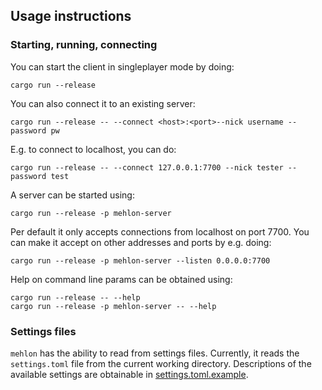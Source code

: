 ## Usage instructions

### Starting, running, connecting

You can start the client in singleplayer mode by doing:

```
cargo run --release
```

You can also connect it to an existing server:

```
cargo run --release -- --connect <host>:<port>--nick username --password pw
```

E.g. to connect to localhost, you can do:

```
cargo run --release -- --connect 127.0.0.1:7700 --nick tester --password test
```

A server can be started using:

```
cargo run --release -p mehlon-server
```

Per default it only accepts connections from localhost on port 7700.
You can make it accept on other addresses and ports by e.g. doing:

```
cargo run --release -p mehlon-server --listen 0.0.0.0:7700
```

Help on command line params can be obtained using:

```
cargo run --release -- --help
cargo run --release -p mehlon-server -- --help
```

### Settings files

`mehlon` has the ability to read from settings files.
Currently, it reads the `settings.toml` file from the current working directory.
Descriptions of the available settings are obtainable in [settings.toml.example](settings.toml.example).
